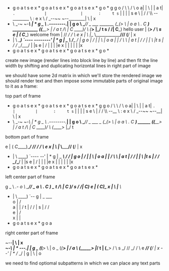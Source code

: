 * g o a t s e x * g o a t s e x * g o a t s e x * g o *
g                                                     g 
o /     \             \                  /    \       o
a|       |             \                |      |      a
t|       `.             |               |       :     t
s`        |             |              \|       |     s
e \       | /       /  \\\   --________ \\       :    e
x  \      \/   _--~~          ~--________| \     |    x 
*   \      \_-~                    ~-_______\    |    *
g    \_     \        _.--------.____________\|   |    g
o      \     \______// _ ___ _______ (_(__>  \   |    o
a       \   .  C ___)  ____________ (_(____>  |  /    a
t       /\ |   C ____)/            \ (_____>  |_/     t
s      / /\|   C_____) hello user   | (___>   /  \    s
e     |   (   _C_____) welcome from | // _/ /     \   e
x     |    \  |__   \\______________/// (__/       |  x
*    | \    \____)   `----   --------'             |  *
g    |  \_          ___\       /_______          _/ | g
o   |              /    |     |        \            | o
a   |             |    /       \        \           | a
t   |          / /    |         |        \           |t
s   |         / /      \__/\___/          |          |s
e  |           /        |    |             |         |e
x  |          |         |    |             |         |x
* g o a t s e x * g o a t s e x * g o a t s e x * g o *


create new image
(render lines into block line by line)
and then fit the line width by shifting and duplicating 
horizontal lines in right part of image


we should have some 2d matrix in which we'll store 
the rendered image
we should render text and then impose some immutable parts
of original image to it as a frame:

top part of frame


* g o a t s e x * g o a t s e x * g o a t s e x *
g                                               g 
o /     \             \            /    \       o
a|       |             \          |      |      a
t|       `.             |         |       :     t
s`        |             |        \|       |     s
e \       | /       /  \\\   --__ \\       :    e
x  \      \/   _--~~          ~--__| \     |    x 
*   \      \_-~                    ~-_\    |    *
g    \_     \        _.--------.______\|   |    g
o      \     \______// _ ___ _ (_(__>  \   |    o
a       \   .  C ___)  ______ (_(____>  |  /    a
t       /\ |   C ____)/      \ (_____>  |_/     t


bottom part of frame


e     |   (   _C_____)\______/  // _/ /     \   e
x     |    \  |__   \\_________// (__/       |  x
*    | \    \____)   `----   --'             |  *
g    |  \_          ___\       /_          _/ | g
o   |              /    |     |  \            | o
a   |             |    /       \  \           | a
t   |          / /    |         |  \           |t
s   |         / /      \__/\___/    |          |s
e  |           /        |    |       |         |e
x  |          |         |    |       |         |x
* g o a t s e x * g o a t s e x * g o a t s e x *


left center part of frame


g    \_     \        _.-
o      \     \______// _
a       \   .  C ___)  _
t       /\ |   C ____)/ 
s      / /\|   C_____) 
e     |   (   _C_____)\_
x     |    \  |__   \\__
*    | \    \____)   `--
g    |  \_          ___\
o   |              /    
a   |             |    /
t   |          / /    | 
s   |         / /      \
e  |           /        
x  |          |         
* g o a t s e x * g o a 


right center part of frame 


  ~--__| \     |    x  
       ~-_\    |    *
---.______\|   |    g
 _ (_(__>  \   |    o
_ (_(____>  |  /    a
 \ (_____>  |_/     t
 |  (___>   /  \    s
_/  // _/ /     \   e
___// (__/       |  x
 --'             |  *
   /_          _/ | g
  |  \            | o


we need to find optiomal subpatterns in which we can place
any text parts


